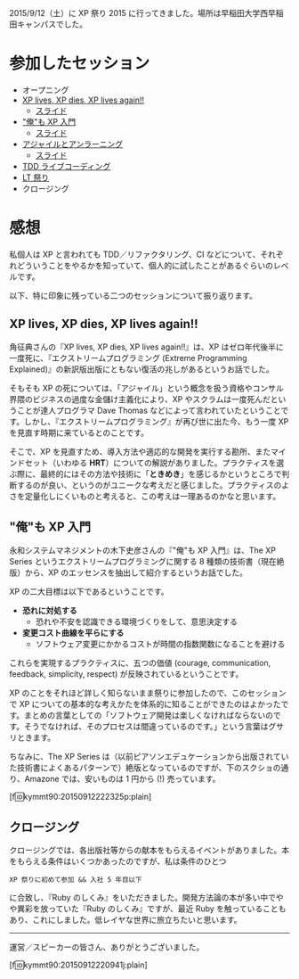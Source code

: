 <!-- XP 祭り 2015 に行った -->

2015/9/12（土）に XP 祭り 2015 に行ってきました。場所は早稲田大学西早稲田キャンパスでした。

# 参加したセッション

- オープニング
- [XP lives, XP dies, XP lives again!!](http://xpjug.com/xp2015-session-a3/)
  - [スライド](http://www.slideshare.net/kdmsnr/xp-matsuri-2015-keynote)
- ["俺"も XP 入門](http://xpjug.com/xp2015-session-a4/)
  - [スライド](http://www.slideshare.net/fkino/ore-mo-extreme-programming-explained)
- [アジャイルとアンラーニング](http://xpjug.com/xp2015-session-a5/)
  - [スライド](http://www.slideshare.net/shibukawa/ss-52694441)
- [TDD ライブコーディング](http://xpjug.com/xp2015-session-e6/)
- [LT 祭り](http://xpjug.com/xp2015-session-a8/)
- クロージング

# 感想

私個人は XP と言われても TDD／リファクタリング、CI などについて、それぞれどういうことをやるかを知っていて、個人的に試したことがあるぐらいのレベルです。

以下、特に印象に残っている二つのセッションについて振り返ります。

## XP lives, XP dies, XP lives again!!

角征典さんの『XP lives, XP dies, XP lives again!!』は、XP はゼロ年代後半に一度死に、『エクストリームプログラミング (Extreme Programming Explained)』の新訳版出版にともない復活の兆しがあるというお話でした。

そもそも XP の死については、「アジャイル」という概念を扱う資格やコンサル界隈のビジネスの過度な金儲け主義化により、XP やスクラムは一度死んだということが達人プログラマ Dave Thomas などによって言われていたということです。しかし、『エクストリームプログラミング』が再び世に出た今、もう一度 XP を見直す時期に来ているとのことです。

そこで、XP を見直すため、導入方法や適応的な開発を実行する勘所、またマインドセット（いわゆる **HRT**）についての解説がありました。プラクティスを選ぶ際に、最終的にはその方法や技術に「**ときめき**」を感じるかというところで判断するのが良い、というのがユニークな考えだと感じました。プラクティスのよさを定量化しにくいものと考えると、この考えは一理あるのかなと思います。

## "俺"も XP 入門

永和システムマネジメントの木下史彦さんの『"俺"も XP 入門』は、The XP Series というエクストリームプログラミングに関する 8 種類の技術書（現在絶版）から、XP のエッセンスを抽出して紹介するというお話でした。

XP の二大目標は以下であるということです。

- **恐れに対処する**
  - 恐れや不安を認識できる環境づくりをして、意思決定する
- **変更コスト曲線を平らにする**
  - ソフトウェア変更にかかるコストが時間の指数関数になることを避ける

これらを実現するプラクティスに、五つの価値 (courage, communication, feedback, simplicity, respect) が反映されているということです。

XP のことをそれほど詳しく知らないまま祭りに参加したので、このセッションで XP についての基本的な考えかたを体系的に知ることができたのはよかったです。まとめの言葉としての「ソフトウェア開発は楽しくなければならないのです。そうでなければ、そのプロセスは間違っているのです。」という言葉はグサリときます。

ちなみに、The XP Series は（以前ピアソンエデュケーションから出版されていた技術書によくあるパターンで）絶版となっているのですが、下のスクショの通り、Amazone では、安いものは 1 円から (!) 売っています。

[f:id:kymmt90:20150912222325p:plain]

## クロージング

クロージングでは、各出版社等からの献本をもらえるイベントがありました。本をもらえる条件はいくつかあったのですが、私は条件のひとつ

    XP 祭りに初めて参加 && 入社 5 年目以下

に合致し、『Ruby のしくみ』をいただきました。開発方法論の本が多い中でやや異彩を放っていた『Ruby のしくみ』ですが、最近 Ruby を触っていることもあり、これにしました。低レイヤな世界に旅立ちたいと思います。

---

運営／スピーカーの皆さん、ありがとうございました。

[f:id:kymmt90:20150912220941j:plain]

